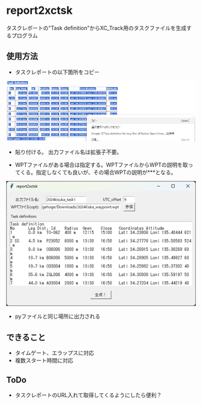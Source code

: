 # report2xctsk
タスクレポートの"Task definition"からXC_Track用のタスクファイルを生成するプログラム

## 使用方法

- タスクレポートの以下箇所をコピー

![タスクレポートの例](doc/report.png)

- 貼り付ける。
出力ファイル名は拡張子不要。

- WPTファイルがある場合は指定する。WPTファイルからWPTの説明を取ってくる。指定しなくても良いが、その場合WPTの説明が***となる。

![アプリケーションウィンドウの例](doc/window.png)

- pyファイルと同じ場所に出力される

## できること
- タイムゲート、エラップスに対応
- 複数スタート時間に対応

## ToDo
- タスクレポートのURL入れて取得してくるようにしたら便利？
